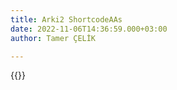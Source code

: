 ```yaml
---
title: Arki2 ShortcodeAAs
date: 2022-11-06T14:36:59.000+03:00
author: Tamer ÇELİK

---
```

{{<youtube w7Ft2ymGmfc>}}